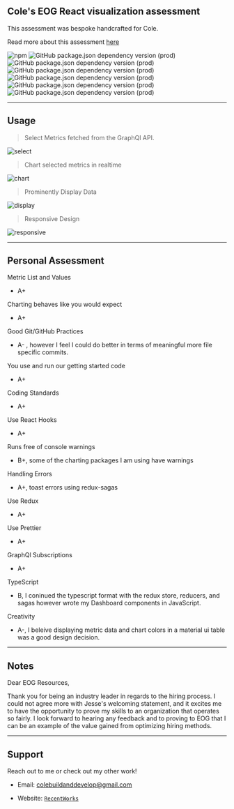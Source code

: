 ## Cole's EOG React visualization assessment

This assessment was bespoke handcrafted for Cole.

Read more about this assessment [here](https://react.eogresources.com)

![npm](https://img.shields.io/npm/v/npm)
![GitHub package.json dependency version (prod)](https://img.shields.io/github/package-json/dependency-version/colebuildanddevelop/GraphQL-project/react)
![GitHub package.json dependency version (prod)](https://img.shields.io/github/package-json/dependency-version/colebuildanddevelop/GraphQL-project/redux)
![GitHub package.json dependency version (prod)](https://img.shields.io/github/package-json/dependency-version/colebuildanddevelop/GraphQL-project/redux-saga)
![GitHub package.json dependency version (prod)](https://img.shields.io/github/package-json/dependency-version/colebuildanddevelop/GraphQL-project/graphql)
![GitHub package.json dependency version (prod)](https://img.shields.io/github/package-json/dependency-version/colebuildanddevelop/GraphQL-project/@material-ui/core)
![GitHub package.json dependency version (prod)](https://img.shields.io/github/package-json/dependency-version/colebuildanddevelop/GraphQL-project/react-timeseries-charts)

---

## Usage

> Select Metrics fetched from the GraphQl API.

![select](https://github.com/Colebuildanddevelop/GraphQL-project/blob/master/src/static/select.gif)

> Chart selected metrics in realtime 

![chart](https://github.com/Colebuildanddevelop/GraphQL-project/blob/master/src/static/chart.gif)

> Prominently Display Data
 
![display](https://github.com/Colebuildanddevelop/GraphQL-project/blob/master/src/static/display.gif)

> Responsive Design

![responsive](https://github.com/Colebuildanddevelop/GraphQL-project/blob/master/src/static/responsive.gif)

---

## Personal Assessment

Metric List and Values

- A+ 

Charting behaves like you would expect

- A+

Good Git/GitHub Practices

- A- , however I feel I could do better in terms of meaningful more file specific commits.

You use and run our getting started code

- A+

Coding Standards

- A+ 

Use React Hooks

- A+

Runs free of console warnings 

- B+, some of the charting packages I am using have warnings

Handling Errors

- A+, toast errors using redux-sagas

Use Redux

- A+

Use Prettier

- A+

GraphQl Subscriptions

- A+

TypeScript

- B, I coninued the typescript format with the redux store, reducers, and sagas however wrote my Dashboard components in JavaScript.

Creativity

- A-, I beleive displaying metric data and chart colors in a material ui table was a good design decision. 

---

## Notes

Dear EOG Resources,

Thank you for being an industry leader in regards to the hiring process. I could not agree more with Jesse's welcoming statement, and it excites me to have the opportunity to prove my skills to an organization that operates so fairly. I look forward to hearing any feedback and to proving to EOG that I can be an example of the value gained from optimizing hiring methods. 

---

## Support

Reach out to me or check out my other work!

- Email: colebuildanddevelop@gmail.com

- Website: <a href="https://portfolio-5e35d.firebaseapp.com/" target="_blank">`RecentWorks`</a>

